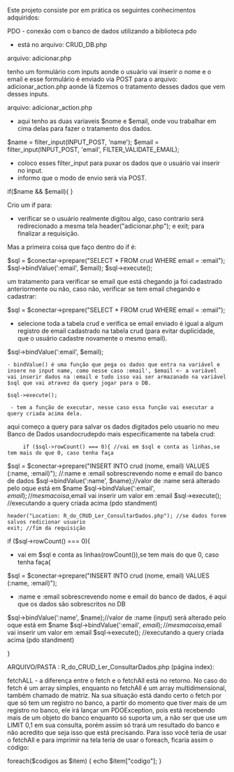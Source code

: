 Este projeto consiste por em prática os seguintes conhecimentos adquiridos:

PDO - conexão com o banco de dados utilizando a biblioteca pdo

- está no arquivo: CRUD_DB.php


arquivo: adicionar.php

tenho um formulário com inputs aonde o usuário vai inserir o nome e o email e esse formulário é enviado via POST para o arquivo: adicionar_action.php aonde lá fizemos o tratamento desses dados que vem desses inputs.

arquivo: adicionar_action.php

- aqui tenho as duas variaveis $nome e $email, onde vou trabalhar em cima delas para fazer o tratamento dos dados.

$name = filter_input(INPUT_POST, 'name');
$email = filter_input(INPUT_POST, 'email', FILTER_VALIDATE_EMAIL);

- coloco esses filter_input para puxar os dados que o usuário vai inserir no input.
- informo que o modo de envio será via POST.


if($name && $email){
}

 Crio um if para:

- verificar se o usuário realmente digitou algo, caso contrario será redirecionado a mesma tela header("adicionar.php"); e exit; para finalizar a requisição.

Mas a primeira coisa que faço dentro do if é:

  $sql = $conectar->prepare("SELECT * FROM crud WHERE email = :email");
  $sql->bindValue(':email', $email);
  $sql->execute();

  um tratamento para verificar se email que está chegando ja foi cadastrado anteriormente ou não, caso não, verificar se tem email chegando e cadastrar:

  $sql = $conectar->prepare("SELECT * FROM crud WHERE email = :email");
  - selecione toda a tabela crud e verifica se email enviado é igual a algum registro de email cadastrado na tabela crud (para evitar duplicidade, que o usuário cadastre novamente o mesmo email).

   $sql->bindValue(':email', $email);

    - bindValue() é uma função que pega os dados que entra na variável e insere no input name, como nesse caso :email', $email <- a variável vai inserir dados na :email e tudo isso vai ser armazanado na variável $sql que vai atravez da query jogar para o DB.

    $sql->execute(); 
     
     - tem a função de executar, nesse caso essa função vai executar a query criada acima dela.


aqui começo a query para salvar os dados digitados pelo usuario no meu Banco de Dados usandocrudepdo mais especificamente na tabela crud:

         if ($sql->rowCount() === 0){ //vai em $sql e conta as linhas,se tem mais do que 0, caso tenha faça
 $sql = $conectar->prepare("INSERT INTO crud (nome, email) VALUES (:name, :email)"); //:name e :email sobrescrevendo nome e email do banco de dados
 $sql->bindValue(':name', $name);//valor de :name será alterado pelo oque está em $name
 $sql->bindValue(':email', $email);//mesma coisa,$email vai inserir um valor em :email
 $sql->execute(); //executando a query criada acima  (pdo standment)

    header("Location: R_do_CRUD_Ler_ConsultarDados.php"); //se dados forem salvos redicionar usuario 
    exit; //fim da requisição

if ($sql->rowCount() === 0){ 
  - vai em $sql e conta as linhas(rowCount()),se tem mais do que 0, caso tenha faça{
    
$sql = $conectar->prepare("INSERT INTO crud (nome, email) VALUES (:name, :email)"); 
  - :name e :email sobrescrevendo nome e email do banco de dados, é aqui que os dados são sobrescritos no DB

$sql->bindValue(':name', $name);//valor de :name (input) será alterado pelo oque está em $name
$sql->bindValue(':email', $email);//mesma coisa,$email vai inserir um valor em :email
$sql->execute(); //executando a query criada acima  (pdo standment)

  }


ARQUIVO/PASTA : R_do_CRUD_Ler_ConsultarDados.php (página index):

   fetchALL - a diferença entre o fetch e o fetchAll está no retorno. No caso do fetch é um array simples, enquanto no fetchAll é um array multidimensional, também chamado de matriz. Na sua situação está dando certo o fetch por que só tem um registro no banco, a partir do momento que tiver mais de um registro no banco, ele irá lançar um PDOException, pois está recebendo mais de um objeto do banco enquanto só suporta um, a não ser que use um LIMIT 0,1 em sua consulta, porém assim só trará um resultado do banco e não acredito que seja isso que está precisando. Para isso você teria de usar o fetchAll e para imprimir na tela teria de usar o foreach, ficaria assim o código:

foreach($codigos as $item)
{
   echo $item["codigo"];
}